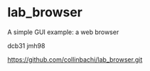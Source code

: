 # lab_browser
A simple GUI example: a web browser

dcb31
jmh98

https://github.com/collinbachi/lab_browser.git
